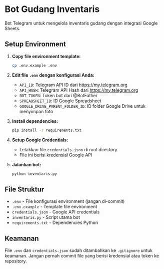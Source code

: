 # Bot Gudang Inventaris

Bot Telegram untuk mengelola inventaris gudang dengan integrasi Google Sheets.

## Setup Environment

1. **Copy file environment template:**
   ```bash
   cp .env.example .env
   ```

2. **Edit file `.env` dengan konfigurasi Anda:**
   - `API_ID`: Telegram API ID dari https://my.telegram.org
   - `API_HASH`: Telegram API Hash dari https://my.telegram.org
   - `BOT_TOKEN`: Token bot dari @BotFather
   - `SPREADSHEET_ID`: ID Google Spreadsheet
   - `GOOGLE_DRIVE_PARENT_FOLDER_ID`: ID folder Google Drive untuk menyimpan foto

3. **Install dependencies:**
   ```bash
   pip install -r requirements.txt
   ```

4. **Setup Google Credentials:**
   - Letakkan file `credentials.json` di root directory
   - File ini berisi kredensial Google API

5. **Jalankan bot:**
   ```bash
   python inventaris.py
   ```

## File Struktur

- `.env` - File konfigurasi environment (jangan di-commit)
- `.env.example` - Template file environment
- `credentials.json` - Google API credentials
- `inventaris.py` - Script utama bot
- `requirements.txt` - Dependencies Python

## Keamanan

File `.env` dan `credentials.json` sudah ditambahkan ke `.gitignore` untuk keamanan.
Jangan pernah commit file yang berisi kredensial atau token ke repository.